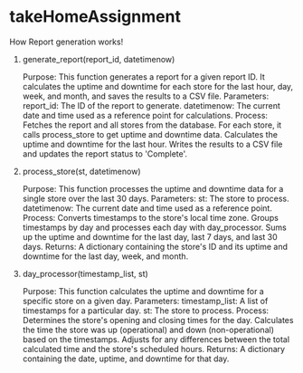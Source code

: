 # takeHomeAssignment
How Report generation works!

1. generate_report(report_id, datetimenow)

    Purpose: This function generates a report for a given report ID. It calculates the uptime and downtime for each store for the last hour, day, week, and month, and saves the results to a CSV file.
    Parameters:
        report_id: The ID of the report to generate.
        datetimenow: The current date and time used as a reference point for calculations.
    Process:
        Fetches the report and all stores from the database.
        For each store, it calls process_store to get uptime and downtime data.
        Calculates the uptime and downtime for the last hour.
        Writes the results to a CSV file and updates the report status to 'Complete'.

2. process_store(st, datetimenow)

    Purpose: This function processes the uptime and downtime data for a single store over the last 30 days.
    Parameters:
        st: The store to process.
        datetimenow: The current date and time used as a reference point.
    Process:
        Converts timestamps to the store's local time zone.
        Groups timestamps by day and processes each day with day_processor.
        Sums up the uptime and downtime for the last day, last 7 days, and last 30 days.
    Returns: A dictionary containing the store's ID and its uptime and downtime for the last day, week, and month.

3. day_processor(timestamp_list, st)

    Purpose: This function calculates the uptime and downtime for a specific store on a given day.
    Parameters:
        timestamp_list: A list of timestamps for a particular day.
        st: The store to process.
    Process:
        Determines the store's opening and closing times for the day.
        Calculates the time the store was up (operational) and down (non-operational) based on the timestamps.
        Adjusts for any differences between the total calculated time and the store's scheduled hours.
    Returns: A dictionary containing the date, uptime, and downtime for that day.
